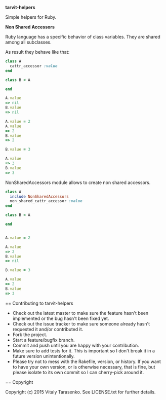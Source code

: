 **tarvit-helpers**

Simple helpers for Ruby.

**Non Shared Accessors**

Ruby language has a specific behavior of class variables. They are shared among all subclasses.

As result they behave like that:
```ruby
class A
  cattr_accessor :value
end

class B < A

end

A.value
=> nil
B.value
=> nil

A.value = 2
A.value
=> 2
B.value
=> 2

B.value = 3

A.value
=> 3
B.value
=> 3
```
NonSharedAccessors module allows to create non shared accessors.
```ruby
class A
  include NonSharedAccessors
  non_shared_cattr_accessor :value
end

class B < A

end


A.value = 2

A.value
=> 2
B.value
=> nil

B.value = 3

A.value
=> 2
B.value
=> 3
```


== Contributing to tarvit-helpers
 
* Check out the latest master to make sure the feature hasn't been implemented or the bug hasn't been fixed yet.
* Check out the issue tracker to make sure someone already hasn't requested it and/or contributed it.
* Fork the project.
* Start a feature/bugfix branch.
* Commit and push until you are happy with your contribution.
* Make sure to add tests for it. This is important so I don't break it in a future version unintentionally.
* Please try not to mess with the Rakefile, version, or history. If you want to have your own version, or is otherwise necessary, that is fine, but please isolate to its own commit so I can cherry-pick around it.

== Copyright

Copyright (c) 2015 Vitaly Tarasenko. See LICENSE.txt for
further details.

